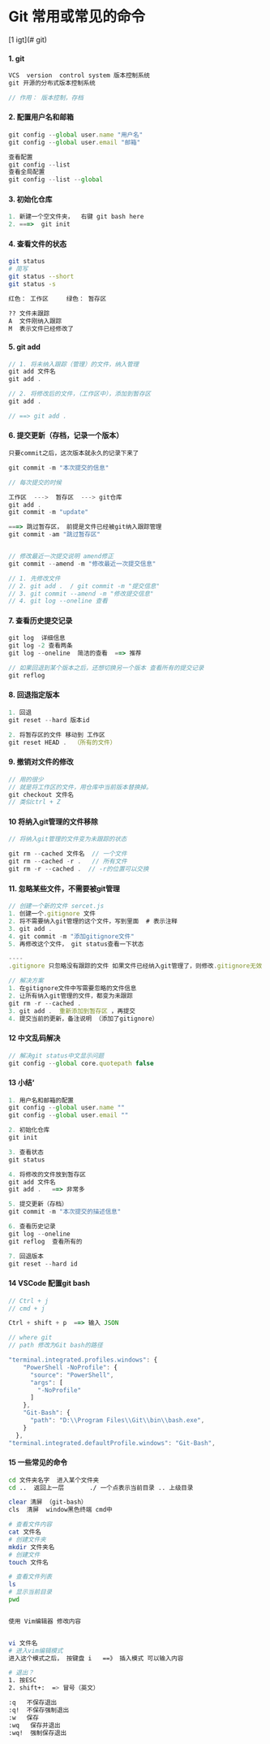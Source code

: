 # Git 常用或常见的命令
[1 igt](# git)
#### 1. git

```js
VCS  version  control system 版本控制系统
git 开源的分布式版本控制系统

// 作用： 版本控制，存档
```

#### 2. 配置用户名和邮箱

```js
git config --global user.name "用户名"
git config --global user.email "邮箱"

查看配置
git config --list 
查看全局配置
git config --list --global
```

#### 3. 初始化仓库

```js
1. 新建一个空文件夹，  右键 git bash here 
2. ===>  git init 
```

#### 4. 查看文件的状态

```bash
git status  
# 简写 
git status --short 
git status -s

红色： 工作区     绿色： 暂存区

?? 文件未跟踪
A  文件刚纳入跟踪
M  表示文件已经修改了

```

#### 5. git add 

```js
// 1. 将未纳入跟踪（管理）的文件，纳入管理
git add 文件名 
git add .

// 2. 将修改后的文件，（工作区中），添加到暂存区 
git add .

// ==> git add . 
```

#### 6. 提交更新（存档，记录一个版本）

```js
只要commit之后，这次版本就永久的记录下来了 

git commit -m "本次提交的信息"

// 每次提交的时候 

工作区  --->  暂存区  ---> git仓库
git add . 
git commit -m "update"

===> 跳过暂存区， 前提是文件已经被git纳入跟踪管理
git commit -am "跳过暂存区" 


// 修改最近一次提交说明 amend修正
git commit --amend -m "修改最近一次提交信息"

// 1. 先修改文件 
// 2. git add .  / git commit -m "提交信息"
// 3. git commit --amend -m "修改提交信息"
// 4. git log --oneline 查看
```

#### 7. 查看历史提交记录

```js
git log  详细信息
git log -2 查看两条
git log --oneline  简洁的查看  ==> 推荐

// 如果回退到某个版本之后，还想切换另一个版本 查看所有的提交记录
git reflog 
```

#### 8. 回退指定版本

```js
1. 回退
git reset --hard 版本id   

2. 将暂存区的文件 移动到 工作区
git reset HEAD .  （所有的文件）
```

#### 9. 撤销对文件的修改

```js
// 用的很少 
// 就是将工作区的文件，用仓库中当前版本替换掉。
git checkout 文件名 
// 类似ctrl + Z
```

#### 10 将纳入git管理的文件移除

```js
// 将纳入git管理的文件变为未跟踪的状态

git rm --cached 文件名  // 一个文件
git rm --cached -r .   // 所有文件 
git rm -r --cached .  // -r的位置可以交换
```

#### 11. 忽略某些文件，不需要被git管理

```js
// 创建一个新的文件 sercet.js
1. 创建一个.gitignore 文件
2. 将不需要纳入git管理的这个文件，写到里面  # 表示注释
3. git add .
4. git commit -m "添加gitignore文件"
5. 再修改这个文件， git status查看一下状态

----
.gitignore 只忽略没有跟踪的文件 如果文件已经纳入git管理了，则修改.gitignore无效 

// 解决方案
1. 在gitignore文件中写需要忽略的文件信息
2. 让所有纳入git管理的文件，都变为未跟踪
git rm -r --cached .
3. git add .  重新添加到暂存区 ，再提交
4. 提交当前的更新，备注说明 （添加了gitignore）
```

#### 12 中文乱码解决

```js
// 解决git status中文显示问题
git config --global core.quotepath false

```

#### 13 小结‘

```js
1. 用户名和邮箱的配置
git config --global user.name ""
git config --global user.email ""

2. 初始化仓库
git init 

3. 查看状态
git status

4. 将修改的文件放到暂存区 
git add 文件名 
git add .   ==> 非常多

5. 提交更新（存档）
git commit -m "本次提交的描述信息"

6. 查看历史记录
git log --oneline 
git reflog  查看所有的 

7. 回退版本
git reset --hard id
```

#### 14 VSCode 配置git bash

```js
// Ctrl + j  
// cmd + j

Ctrl + shift + p  ==> 输入 JSON 

// where git 
// path 修改为Git bash的路径

"terminal.integrated.profiles.windows": {
    "PowerShell -NoProfile": {
      "source": "PowerShell",
      "args": [
        "-NoProfile"
      ]
    },
    "Git-Bash": {
      "path": "D:\\Program Files\\Git\\bin\\bash.exe",  
    }
  },
"terminal.integrated.defaultProfile.windows": "Git-Bash",
```

#### 15  一些常见的命令

```bash
cd 文件夹名字  进入某个文件夹
cd ..  返回上一层       ./ 一个点表示当前目录 .. 上级目录

clear 清屏 （git-bash）
cls  清屏  window黑色终端 cmd中 

# 查看文件内容
cat 文件名
# 创建文件夹
mkdir 文件夹名  
# 创建文件
touch 文件名 

# 查看文件列表
ls 
# 显示当前目录
pwd


使用 Vim编辑器 修改内容


vi 文件名  
# 进入vim编辑模式 
进入这个模式之后， 按键盘 i   ==》 插入模式 可以输入内容

# 退出？
1. 按ESC 
2. shift+:  => 冒号（英文）

:q   不保存退出
:q!  不保存强制退出
:w   保存
:wq   保存并退出
:wq!  强制保存退出
```

